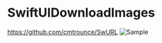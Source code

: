# SwiftUIDownloadImages
https://github.com/cmtrounce/SwURL
![Sample](https://i.imgur.com/UwlASlyl.png)
